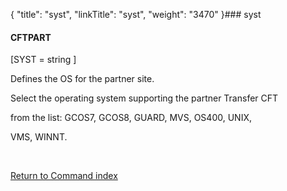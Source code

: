 {
    "title": "syst",
    "linkTitle": "syst",
    "weight": "3470"
}### <span id="syst"></span>syst

#### CFTPART

\[SYST = string \]

Defines the OS for the partner site.

Select the operating system supporting the partner Transfer CFT
from the list: GCOS7, GCOS8, GUARD, MVS, OS400, UNIX,
VMS, WINNT.

 

[Return to Command index](../)
